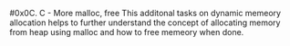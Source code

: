 #0x0C. C - More malloc, free
This additonal tasks on dynamic memeory allocation helps to further
understand the concept of allocating memory from heap using malloc 
and how to free memeory when done.
